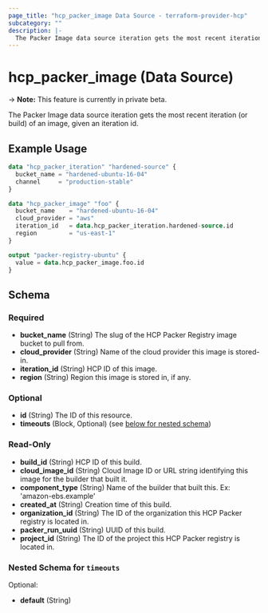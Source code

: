 ```yaml
---
page_title: "hcp_packer_image Data Source - terraform-provider-hcp"
subcategory: ""
description: |-
  The Packer Image data source iteration gets the most recent iteration (or build) of an image, given an iteration id.
---
```


# hcp_packer_image (Data Source)

-> **Note:** This feature is currently in private beta.

The Packer Image data source iteration gets the most recent iteration (or build) of an image, given an iteration id.

## Example Usage

```terraform
data "hcp_packer_iteration" "hardened-source" {
  bucket_name = "hardened-ubuntu-16-04"
  channel     = "production-stable"
}

data "hcp_packer_image" "foo" {
  bucket_name    = "hardened-ubuntu-16-04"
  cloud_provider = "aws"
  iteration_id   = data.hcp_packer_iteration.hardened-source.id
  region         = "us-east-1"
}

output "packer-registry-ubuntu" {
  value = data.hcp_packer_image.foo.id
}
```

<!-- schema generated by tfplugindocs -->
## Schema

### Required

- **bucket_name** (String) The slug of the HCP Packer Registry image bucket to pull from.
- **cloud_provider** (String) Name of the cloud provider this image is stored-in.
- **iteration_id** (String) HCP ID of this image.
- **region** (String) Region this image is stored in, if any.

### Optional

- **id** (String) The ID of this resource.
- **timeouts** (Block, Optional) (see [below for nested schema](#nestedblock--timeouts))

### Read-Only

- **build_id** (String) HCP ID of this build.
- **cloud_image_id** (String) Cloud Image ID or URL string identifying this image for the builder that built it.
- **component_type** (String) Name of the builder that built this. Ex: 'amazon-ebs.example'
- **created_at** (String) Creation time of this build.
- **organization_id** (String) The ID of the organization this HCP Packer registry is located in.
- **packer_run_uuid** (String) UUID of this build.
- **project_id** (String) The ID of the project this HCP Packer registry is located in.

<a id="nestedblock--timeouts"></a>
### Nested Schema for `timeouts`

Optional:

- **default** (String)

